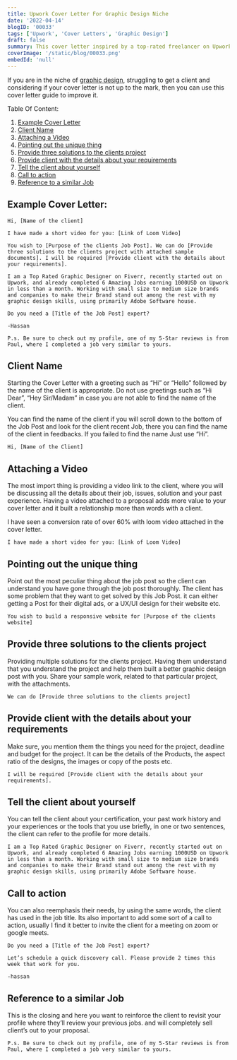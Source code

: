 ```yaml
---
title: Upwork Cover Letter For Graphic Design Niche
date: '2022-04-14'
blogID: '00033'
tags: ['Upwork', 'Cover Letters', 'Graphic Design']
draft: false
summary: This cover letter inspired by a top-rated freelancer on Upwork. However, here is the breakdown of the cover letter. These 8 aspects are the most important when writing the cover letter to a Graphic Designs job.
coverImage: '/static/blog/00033.png'
embedId: 'null'
---
```


If you are in the niche of [graphic design](https://www.upwork.com/freelance-jobs/graphic-design/), struggling to get a client and considering if your cover letter is not up to the mark, then you can use this cover letter guide to improve it.

Table Of Content:

1. [Example Cover Letter](#example-cover-letter)
2. [Client Name](#client-name)
3. [Attaching a Video](#attaching-a-video)
4. [Pointing out the unique thing](#pointing-out-the-unique-thing)
5. [Provide three solutions to the clients project](#provide-three-solutions-to-the-clients-project)
6. [Provide client with the details about your requirements](#provide-client-with-the-details-about-your-requirements)
7. [Tell the client about yourself](#tell-the-client-about-yourself)
8. [Call to action](#call-to-action)
9. [Reference to a similar Job](#reference-to-a-similar-job)

## Example Cover Letter:

```
Hi, [Name of the client]

I have made a short video for you: [Link of Loom Video]

You wish to [Purpose of the clients Job Post]. We can do [Provide three solutions to the clients project with attached sample documents]. I will be required [Provide client with the details about your requirements].

I am a Top Rated Graphic Designer on Fiverr, recently started out on Upwork, and already completed 6 Amazing Jobs earning 1000USD on Upwork in less than a month. Working with small size to medium size brands and companies to make their Brand stand out among the rest with my graphic design skills, using primarily Adobe Software house.

Do you need a [Title of the Job Post] expert?

-Hassan

P.s. Be sure to check out my profile, one of my 5-Star reviews is from Paul, where I completed a job very similar to yours.

```

## Client Name

Starting the Cover Letter with a greeting such as “Hi” or “Hello” followed by the name of the client is appropriate. Do not use greetings such as “Hi Dear”, “Hey Sir/Madam” in case you are not able to find the name of the client.

You can find the name of the client if you will scroll down to the bottom of the Job Post and look for the client recent Job, there you can find the name of the client in feedbacks. If you failed to find the name Just use “Hi”.

```
Hi, [Name of the Client]

```

## Attaching a Video

The most import thing is providing a video link to the client, where you will be discussing all the details about their job, issues, solution and your past experience. Having a video attached to a proposal adds more value to your cover letter and it built a relationship more than words with a client.

I have seen a conversion rate of over 60% with loom video attached in the cover letter.

```
I have made a short video for you: [Link of Loom Video]

```

## Pointing out the unique thing

Point out the most peculiar thing about the job post so the client can understand you have gone through the job post thoroughly. The client has some problem that they want to get solved by this Job Post. it can either getting a Post for their digital ads, or a UX/UI design for their website etc.

```
You wish to build a responsive website for [Purpose of the clients website]

```

## Provide three solutions to the clients project

Providing multiple solutions for the clients project. Having them understand that you understand the project and help them built a better graphic design post with you. Share your sample work, related to that particular project, with the attachments.

```
We can do [Provide three solutions to the clients project]

```

## Provide client with the details about your requirements

Make sure, you mention them the things you need for the project, deadline and budget for the project. It can be the details of the Products, the aspect ratio of the designs, the images or copy of the posts etc.

```
I will be required [Provide client with the details about your requirements].

```

## Tell the client about yourself

You can tell the client about your certification, your past work history and your experiences or the tools that you use briefly, in one or two sentences, the client can refer to the profile for more details.

```
I am a Top Rated Graphic Designer on Fiverr, recently started out on Upwork, and already completed 6 Amazing Jobs earning 1000USD on Upwork in less than a month. Working with small size to medium size brands and companies to make their Brand stand out among the rest with my graphic design skills, using primarily Adobe Software house.
```

## Call to action

You can also reemphasis their needs, by using the same words, the client has used in the job title. Its also important to add some sort of a call to action, usually I find it better to invite the client for a meeting on zoom or google meets.

```
Do you need a [Title of the Job Post] expert?

Let’s schedule a quick discovery call. Please provide 2 times this week that work for you.

-hassan

```

## Reference to a similar Job

This is the closing and here you want to reinforce the client to revisit your profile where they’ll review your previous jobs. and will completely sell client’s out to your proposal.

```
P.s. Be sure to check out my profile, one of my 5-Star reviews is from Paul, where I completed a job very similar to yours.

```
